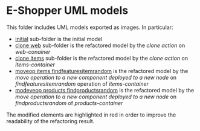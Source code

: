 # E-Shopper UML models

This folder includes UML models exported as images. In particular:
 - [initial](eshopper-initial) sub-folder is the initial model
 - [clone web](eshopper-clone_web)  sub-folder is the refactored model by the *clone action* on *web-conainer*
 - [clone items](eshopper-clone_items) sub-folder is the refactored model by the *clone action* on *items-container*
 - [moveop items findfeaturesitemrandom](eshopper-moveop_items_findfeaturesitemrandom) is the refactored model by the *move operation to a new component deployed to a new node* on *findfeaturesitemrandom* operation of *items-container*
 - [modeveop products findproductsrandom](eshopper-moveop_products_findproductsrandom) is the refactored model by the *move operation to a new component deployed to a new node* on *findproductsrandom* of *products-container*

The modified elements are highlighted in red in order to improve the readability of the refactoring result. 
